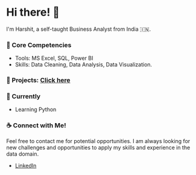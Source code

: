 # Hi there! 👋

I'm Harshit, a self-taught Business Analyst from India :india:.

### :rocket: Core Competencies

* Tools: MS Excel, SQL, Power BI
* Skills: Data Cleaning, Data Analysis, Data Visualization.

### 📝 Projects: <a href="https://github.com/harshitgahlaut?tab=repositories">Click here</a>

 ### 🌱 Currently  
 
 * Learning Python

### :coffee: Connect with Me!

Feel free to contact me for potential opportunities. I am always looking for new challenges and opportunities to apply my skills and experience in the data domain.

* [LinkedIn](https://www.linkedin.com/in/harshitt-gahlaut/)

